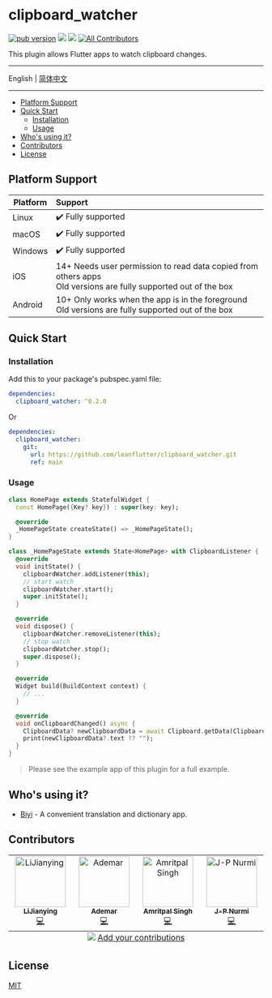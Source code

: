# clipboard_watcher

[![pub version][pub-image]][pub-url] [![][discord-image]][discord-url] ![][visits-count-image] [![All Contributors][all-contributors-image]](#contributors)

[pub-image]: https://img.shields.io/pub/v/clipboard_watcher.svg
[pub-url]: https://pub.dev/packages/clipboard_watcher
[discord-image]: https://img.shields.io/discord/884679008049037342.svg
[discord-url]: https://discord.gg/zPa6EZ2jqb
[visits-count-image]: https://img.shields.io/badge/dynamic/json?label=Visits%20Count&query=value&url=https://api.countapi.xyz/hit/leanflutter.clipboard_watcher/visits
[all-contributors-image]: https://img.shields.io/github/all-contributors/leanflutter/clipboard_watcher?color=ee8449&style=flat-square

This plugin allows Flutter apps to watch clipboard changes.

---

English | [简体中文](./README-ZH.md)

---

<!-- START doctoc generated TOC please keep comment here to allow auto update -->
<!-- DON'T EDIT THIS SECTION, INSTEAD RE-RUN doctoc TO UPDATE -->

- [Platform Support](#platform-support)
- [Quick Start](#quick-start)
  - [Installation](#installation)
  - [Usage](#usage)
- [Who's using it?](#whos-using-it)
- [Contributors](#contributors)
- [License](#license)

<!-- END doctoc generated TOC please keep comment here to allow auto update -->

## Platform Support

| Platform | Support                                                                                                           |
| -------- | :---------------------------------------------------------------------------------------------------------------- |
| Linux    | ✔️ Fully supported                                                                                                |
| macOS    | ✔️ Fully supported                                                                                                |
| Windows  | ✔️ Fully supported                                                                                                |
| iOS      | 14+ Needs user permission to read data copied from others apps<br>Old versions are fully supported out of the box |
| Android  | 10+ Only works when the app is in the foreground<br>Old versions are fully supported out of the box               |

## Quick Start

### Installation

Add this to your package's pubspec.yaml file:

```yaml
dependencies:
  clipboard_watcher: ^0.2.0
```

Or

```yaml
dependencies:
  clipboard_watcher:
    git:
      url: https://github.com/leanflutter/clipboard_watcher.git
      ref: main
```

### Usage

```dart
class HomePage extends StatefulWidget {
  const HomePage({Key? key}) : super(key: key);

  @override
  _HomePageState createState() => _HomePageState();
}

class _HomePageState extends State<HomePage> with ClipboardListener {
  @override
  void initState() {
    clipboardWatcher.addListener(this);
    // start watch
    clipboardWatcher.start();
    super.initState();
  }

  @override
  void dispose() {
    clipboardWatcher.removeListener(this);
    // stop watch
    clipboardWatcher.stop();
    super.dispose();
  }

  @override
  Widget build(BuildContext context) {
    // ...
  }

  @override
  void onClipboardChanged() async {
    ClipboardData? newClipboardData = await Clipboard.getData(Clipboard.kTextPlain);
    print(newClipboardData?.text ?? "");
  }
}
```

> Please see the example app of this plugin for a full example.

## Who's using it?

- [Biyi](https://biyidev.com/) - A convenient translation and dictionary app.


## Contributors

<!-- ALL-CONTRIBUTORS-LIST:START - Do not remove or modify this section -->
<!-- prettier-ignore-start -->
<!-- markdownlint-disable -->
<table>
  <tbody>
    <tr>
      <td align="center" valign="top" width="14.28%"><a href="https://github.com/lijy91"><img src="https://avatars.githubusercontent.com/u/3889523?v=4?s=100" width="100px;" alt="LiJianying"/><br /><sub><b>LiJianying</b></sub></a><br /><a href="https://github.com/leanflutter/clipboard_watcher/commits?author=lijy91" title="Code">💻</a></td>
      <td align="center" valign="top" width="14.28%"><a href="https://github.com/ademar111190"><img src="https://avatars.githubusercontent.com/u/1225438?v=4?s=100" width="100px;" alt="Ademar"/><br /><sub><b>Ademar</b></sub></a><br /><a href="https://github.com/leanflutter/clipboard_watcher/commits?author=ademar111190" title="Code">💻</a></td>
      <td align="center" valign="top" width="14.28%"><a href="https://customersuccessbox.com/"><img src="https://avatars.githubusercontent.com/u/64081899?v=4?s=100" width="100px;" alt="Amritpal Singh"/><br /><sub><b>Amritpal Singh</b></sub></a><br /><a href="https://github.com/leanflutter/clipboard_watcher/commits?author=boparaiamritcsb" title="Code">💻</a></td>
      <td align="center" valign="top" width="14.28%"><a href="https://github.com/jpnurmi"><img src="https://avatars.githubusercontent.com/u/140617?v=4?s=100" width="100px;" alt="J-P Nurmi"/><br /><sub><b>J-P Nurmi</b></sub></a><br /><a href="https://github.com/leanflutter/clipboard_watcher/commits?author=jpnurmi" title="Code">💻</a></td>
    </tr>
  </tbody>
  <tfoot>
    <tr>
      <td align="center" size="13px" colspan="7">
        <img src="https://raw.githubusercontent.com/all-contributors/all-contributors-cli/1b8533af435da9854653492b1327a23a4dbd0a10/assets/logo-small.svg">
          <a href="https://all-contributors.js.org/docs/en/bot/usage">Add your contributions</a>
        </img>
      </td>
    </tr>
  </tfoot>
</table>

<!-- markdownlint-restore -->
<!-- prettier-ignore-end -->

<!-- ALL-CONTRIBUTORS-LIST:END -->

## License

[MIT](./LICENSE)
